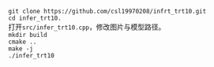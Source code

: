 `git clone https://github.com/csl19970208/infrt_trt10.git`   
`cd infer_trt10.`  
打开`src/infer_trt10.cpp`，修改图片与模型路径。  
`mkdir build`  
`cmake ..`  
`make -j`  
`./infer_trt10`  


